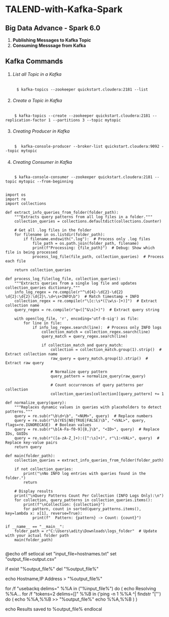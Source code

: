 # TALEND-with-Kafka-Spark

## Big Data Advance - Spark 6.0 ##

1. **Publishing Messages to Kafka Topic**
2. **Consuming Messsage from Kafka**


## Kafka Commands ##

1.  ###### List all Topic in a Kafka ######
```
	 $ kafka-topics --zookeeper quickstart.cloudera:2181 --list 
```
	
2. ###### Create a Topic in Kafka ######
```
	$ kafka-topics --create --zookeeper quickstart.cloudera:2181 --replication-factor 1 --partitions 3 --topic mytopic
```
3.  ###### Creating Producer in Kafka ######
```
	$  kafka-console-producer --broker-list quickstart.cloudera:9092 --topic mytopic
```
4. ###### Creating Consumer in Kafka ######
```
	$ kafka-console-consumer --zookeeper quickstart.cloudera:2181 --topic mytopic --from-beginning
```
```

import os
import re
import collections

def extract_info_queries_from_folder(folder_path):
    """Extracts query patterns from all log files in a folder."""
    collection_queries = collections.defaultdict(collections.Counter)

    # Get all .log files in the folder
    for filename in os.listdir(folder_path):
        if filename.endswith(".log"):  # Process only .log files
            file_path = os.path.join(folder_path, filename)
            print(f"Processing: {file_path}")  # Debug: Show which file is being processed
            process_log_file(file_path, collection_queries)  # Process each file

    return collection_queries

def process_log_file(log_file, collection_queries):
    """Extracts queries from a single log file and updates collection_queries dictionary."""
    info_log_regex = re.compile(r"^\d{4}-\d{2}-\d{2} \d{2}:\d{2}:\d{2}\.\d+\s+INFO\b")  # Match timestamp + INFO
    collection_regex = re.compile(r"\[c:\s*([\w\s-]+)]")  # Extract collection name
    query_regex = re.compile(r"q=([^&\s]+)")  # Extract query string

    with open(log_file, 'r', encoding='utf-8-sig') as file:
        for line in file:
            if info_log_regex.search(line):  # Process only INFO logs
                collection_match = collection_regex.search(line)
                query_match = query_regex.search(line)

                if collection_match and query_match:
                    collection = collection_match.group(1).strip()  # Extract collection name
                    raw_query = query_match.group(1).strip()  # Extract raw query

                    # Normalize query pattern
                    query_pattern = normalize_query(raw_query)

                    # Count occurrences of query patterns per collection
                    collection_queries[collection][query_pattern] += 1

def normalize_query(query):
    """Replaces dynamic values in queries with placeholders to detect patterns."""
    query = re.sub(r"\b\d+\b", "<NUM>", query)  # Replace numbers
    query = re.sub(r"\b(YES|NO|TRUE|FALSE)\b", "<VAL>", query, flags=re.IGNORECASE)  # Boolean values
    query = re.sub(r"\b[A-Fa-f0-9]{8,}\b", "<ID>", query)  # Replace IDs, GUIDs
    query = re.sub(r"([a-zA-Z_]+):([^:\s]+)", r"\1:<VAL>", query)  # Replace key-value pairs
    return query

def main(folder_path):
    collection_queries = extract_info_queries_from_folder(folder_path)

    if not collection_queries:
        print("\nNo INFO log entries with queries found in the folder.")
        return

    # Display results
    print("\nQuery Patterns Count Per Collection (INFO Logs Only):\n")
    for collection, query_patterns in collection_queries.items():
        print(f"\nCollection: {collection}")
        for pattern, count in sorted(query_patterns.items(), key=lambda x: x[1], reverse=True):
            print(f"  Pattern: {pattern} -> Count: {count}")

if __name__ == "__main__":
    folder_path = r"C:\Users\adity\Downloads\logs_folder"  # Update with your actual folder path
    main(folder_path)


```


@echo off
setlocal
set "input_file=hostnames.txt"
set "output_file=output.csv"

if exist "%output_file%" del "%output_file%"

echo Hostname,IP Address > "%output_file%"

for /f "usebackq delims=" %%A in ("%input_file%") do (
    echo Resolving %%A...
    for /f "tokens=2 delims=[]" %%B in ('ping -n 1 %%A ^| findstr "["') do (
        echo %%A,%%B >> "%output_file%"
        echo %%A,%%B
    )
)

echo Results saved to %output_file%
endlocal


